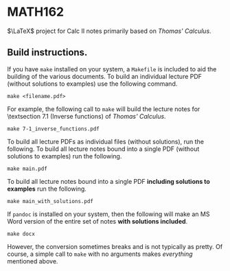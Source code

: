 # MATH162

$\LaTeX\$ project for Calc II notes primarily based on _Thomas' Calculus_.

## Build instructions.

If you have `make` installed on your system, a `Makefile` is included to aid the building of the various documents.
To build an individual lecture PDF (without solutions to examples) use the following command.
```shell
make <filename.pdf>
```
For example, the following call to `make` will build the lecture notes for \textsection 7.1 (Inverse functions) of _Thomas' Calculus_.
```shell
make 7-1_inverse_functions.pdf
```
To build all lecture PDFs as individual files (without solutions), run the following.
To build all lecture notes bound into a single PDF (without solutions to examples) run the following.
```shell
make main.pdf
```
To build all lecture notes bound into a single PDF **including solutions to examples** run the following.
```shell
make main_with_solutions.pdf
```
If `pandoc` is installed on your system, then the following will make an MS Word version of the entire set of notes **with solutions included**.
```shell
make docx
```
However, the conversion sometimes breaks and is not typically as pretty.
Of course, a simple call to `make` with no arguments makes _everything_ mentioned above.
